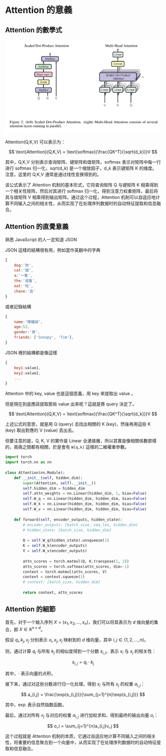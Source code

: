 # Attention 的意義

## Attention 的數學式

![](./img/Attention.png)

Attention(Q,K,V) 可以表示为：

$$
\text{Attention}(Q,K,V) = \text{softmax}(\frac{QK^T}{\sqrt{d_k}})V
$$

其中，Q,K,V 分别表示查询矩阵、键矩阵和值矩阵，softmax 表示对矩阵中每一行进行 softmax 归一化，sqrt(d_k) 是一个缩放因子，d_k 表示键矩阵 K 的维度。注意，这里的 Q,K,V 通常是通过线性变换得到的。

该公式表示了 Attention 机制的基本形式，它将查询矩阵 Q 与键矩阵 K 相乘得到一个相关性矩阵，然后对其进行 softmax 归一化，得到注意力权重矩阵，最后将其与值矩阵 V 相乘得到输出矩阵。通过这个过程，Attention 机制可以自适应地计算不同输入之间的相关性，从而实现了在处理序列数据时的自动特征提取和信息融合。

## Attention 的直覺意義

熟悉 JavaScript 的人一定知道 JSON

JSON 這樣的結構很有用，例如當作英翻中的字典

```js
{
    dog:'狗',
    cat:'貓',
    a:'一隻',
    the:'這隻',
    eat:'吃',
    chase:'追'
}
```

或者記錄結構

```js
{
    name:'陳鍾誠',
    age:53,
    gender:'男',
    friends: ['Snoopy', 'Tim'],
}
```

JSON 裡的結構都是像這樣

```js
{
    key1:value1,
    key2:value2,
    ...
}
```

Attention 中的 key, value 也是這個意義，用 key 來提取出 value 。

但是現在到底應該提取那些 value 出來呢？這就是靠 query 決定了。

$$
\text{Attention}(Q,K,V) = \text{softmax}(\frac{QK^T}{\sqrt{d_k}})V
$$

上述公式的意思，就是用 Q (query) 去找出相關的 K (key)，然後再用這些 K (key) 取出對應的 V (value) 丟出去。

但要注意的是，Q, K, V 的實作是 Linear 全連接層，所以其實是像相關係數那樣的，兩兩之間都有相關，於是會有 `W[q,k]` 這樣的二維權重參數。

```py
import torch
import torch.nn as nn

class Attention(nn.Module):
    def __init__(self, hidden_dim):
        super(Attention, self).__init__()
        self.hidden_dim = hidden_dim
        self.attn_weights = nn.Linear(hidden_dim, 1, bias=False)
        self.W_q = nn.Linear(hidden_dim, hidden_dim, bias=False)
        self.W_k = nn.Linear(hidden_dim, hidden_dim, bias=False)
        self.W_v = nn.Linear(hidden_dim, hidden_dim, bias=False)
        
    def forward(self, encoder_outputs, hidden_state):
        # encoder_outputs: [batch_size, seq_len, hidden_dim]
        # hidden_state: [batch_size, hidden_dim]
        
        Q = self.W_q(hidden_state).unsqueeze(1)
        K = self.W_k(encoder_outputs)
        V = self.W_v(encoder_outputs)
        
        attn_scores = torch.matmul(Q, K.transpose(1, 2))
        attn_scores = torch.softmax(attn_scores, dim=-1)
        context = torch.matmul(attn_scores, V)
        context = context.squeeze(1)
        # context: [batch_size, hidden_dim]
        
        return context, attn_scores

```

## Attention 的細節

首先，对于一个输入序列 $X = (x_1, x_2, ..., x_n)$，我们可以将其表示为 $d$ 维向量的集合，即 $X \in \mathbb{R}^{n \times d}$。

假设 $q_i, k_j, v_j$ 分别表示 $x_i, x_j, x_j$ 映射到的 $d$ 维向量，其中 $i,j \in \{1,2,...,n\}$。

则，通过计算 $q_i$ 与所有 $k_j$ 的相似度得到一个分数 $s_{i,j}$，表示 $x_i$ 与 $x_j$ 的相关性：

$$
s_{i,j} = q_i \cdot k_j
$$

其中，$\cdot$ 表示向量的点积。

接下来，通过对这些分数进行归一化处理，得到 $x_i$ 与所有 $x_j$ 的权重 $a_{i,j}$：

$$
a_{i,j} = \frac{\exp(s_{i,j})}{\sum_{j=1}^{n}\exp(s_{i,j})}
$$

其中，$\exp$ 表示自然指数函数。

最后，通过对所有 $v_j$ 与对应的权重 $a_{i,j}$ 进行加权求和，得到最终的输出向量 $o_i$：

$$
o_i = \sum_{j=1}^{n}a_{i,j}v_j
$$

这个过程就是 Attention 机制的本质，它通过自适应地计算不同输入之间的相关性，将重要的信息聚合到一个向量中，从而实现了在处理序列数据时的自动特征提取和信息融合。

